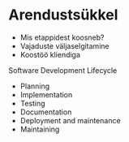 # Arendustsükkel

- Mis etappidest koosneb?
- Vajaduste väljaselgitamine
- Koostöö kliendiga

Software Development Lifecycle
-   Planning
-   Implementation
-   Testing
-   Documentation
-   Deployment and maintenance
-   Maintaining